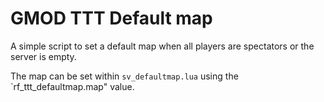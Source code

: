 # GMOD TTT Default map
A simple script to set a default map when all players are spectators or the
server is empty.

The map can be set within `sv_defaultmap.lua` using the `rf_ttt_defaultmap.map"
value.
